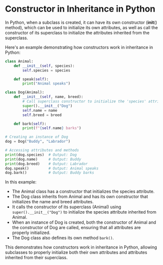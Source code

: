 # Constructor in Inheritance in Python

In Python, when a subclass is created, it can have its own constructor (__init__() method), which can be used to initialize its own attributes, as well as call the constructor of its superclass to initialize the attributes inherited from the superclass.

Here's an example demonstrating how constructors work in inheritance in Python:

```python
class Animal:
    def __init__(self, species):
        self.species = species

    def speak(self):
        print("Animal speaks")

class Dog(Animal):  
    def __init__(self, name, breed):
        # Call superclass constructor to initialize the 'species' attribute
        super().__init__("Dog")
        self.name = name
        self.breed = breed

    def bark(self):
        print(f"{self.name} barks")

# Creating an instance of Dog
dog = Dog("Buddy", "Labrador")

# Accessing attributes and methods
print(dog.species)  # Output: Dog
print(dog.name)     # Output: Buddy
print(dog.breed)    # Output: Labrador
dog.speak()         # Output: Animal speaks
dog.bark()          # Output: Buddy barks
```

In this example:

- The Animal class has a constructor that initializes the species attribute.
- The Dog class inherits from Animal and has its own constructor that initializes the name and breed attributes. 
- It calls the constructor of its superclass (Animal) using `super().__init__("Dog")` to initialize the species attribute inherited from Animal.
- When an instance of Dog is created, both the constructor of Animal and the constructor of Dog are called, ensuring that all attributes are properly initialized.
- The Dog class also defines its own method `bark()`.

This demonstrates how constructors work in inheritance in Python, allowing subclasses to properly initialize both their own attributes and attributes inherited from their superclass.
